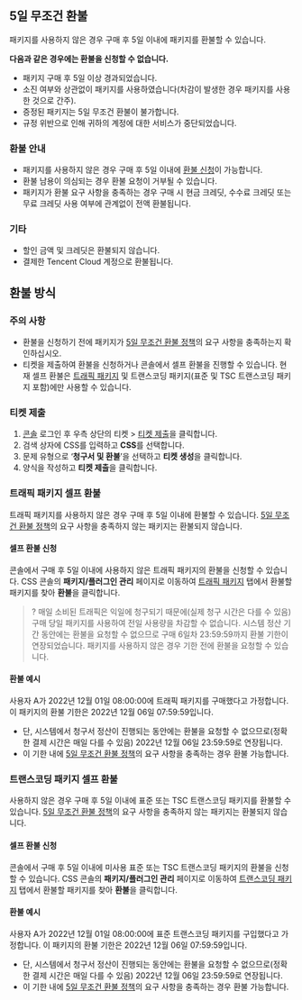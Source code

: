 [](id:back1)
## 5일 무조건 환불
패키지를 사용하지 않은 경우 구매 후 5일 이내에 패키지를 환불할 수 있습니다.

**다음과 같은 경우에는 환불을 신청할 수 없습니다.**
- 패키지 구매 후 5일 이상 경과되었습니다.
- 소진 여부와 상관없이 패키지를 사용하였습니다(차감이 발생한 경우 패키지를 사용한 것으로 간주).
- 증정된 패키지는 5일 무조건 환불이 불가합니다.
- 규정 위반으로 인해 귀하의 계정에 대한 서비스가 중단되었습니다.

[](id:back2)
### 환불 안내
- 패키지를 사용하지 않은 경우 구매 후 5일 이내에 [환불 신청](#back_step)이 가능합니다.
- 환불 남용이 의심되는 경우 환불 요청이 거부될 수 있습니다.
- 패키지가 환불 요구 사항을 충족하는 경우 구매 시 현금 크레딧, 수수료 크레딧 또는 무료 크레딧 사용 여부에 관계없이 전액 환불됩니다.

[](id:back3)
### 기타
- 할인 금액 및 크레딧은 환불되지 않습니다.
- 결제한 Tencent Cloud 계정으로 환불됩니다.

[](id:back_step)
## 환불 방식
### 주의 사항
- 환불을 신청하기 전에 패키지가 [5일 무조건 환불 정책](#back1)의 요구 사항을 충족하는지 확인하십시오.
- 티켓을 제출하여 환불을 신청하거나 콘솔에서 셀프 환불을 진행할 수 있습니다. 현재 셀프 환불은 [트래픽 패키지](#flow_back) 및 트랜스코딩 패키지(표준 및 TSC 트랜스코딩 패키지 포함)에만 사용할 수 있습니다.

### 티켓 제출
1. [콘솔](https://console.cloud.tencent.com/) 로그인 후 우측 상단의 티켓 > [티켓 제출](https://console.cloud.tencent.com/workorder/category)을 클릭합니다.
2. 검색 상자에 CSS를 입력하고 **CSS**를 선택합니다.
3. 문제 유형으로 ‘**청구서 및 환불**’을 선택하고 **티켓 생성**을 클릭합니다.
4. 양식을 작성하고 **티켓 제출**을 클릭합니다.

[](id:flow_back)
### 트래픽 패키지 셀프 환불
트래픽 패키지를 사용하지 않은 경우 구매 후 5일 이내에 환불할 수 있습니다. [5일 무조건 환불 정책](#back1)의 요구 사항을 충족하지 않는 패키지는 환불되지 않습니다.

[](id:self_back1)
#### 셀프 환불 신청
콘솔에서 구매 후 5일 이내에 사용하지 않은 트래픽 패키지의 환불을 신청할 수 있습니다. CSS 콘솔의 **패키지/플러그인 관리** 페이지로 이동하여 [트래픽 패키지](https://console.cloud.tencent.com/live/resources/package?type=traffic) 탭에서 환불할 패키지를 찾아 **환불**을 클릭합니다.

>? 매일 소비된 트래픽은 익일에 청구되기 때문에(실제 청구 시간은 다를 수 있음) 구매 당일 패키지를 사용하여 전일 사용량을 차감할 수 없습니다. 시스템 정산 기간 동안에는 환불을 요청할 수 없으므로 구매 6일차 23:59:59까지 환불 기한이 연장되었습니다. 패키지를 사용하지 않은 경우 기한 전에 환불을 요청할 수 있습니다.

[](id:example1)
#### 환불 예시
사용자 A가 2022년 12월 01일 08:00:00에 트래픽 패키지를 구매했다고 가정합니다. 이 패키지의 환불 기한은 2022년 12월 06일 07:59:59입니다.

- 단, 시스템에서 청구서 정산이 진행되는 동안에는 환불을 요청할 수 없으므로(정확한 결제 시간은 매일 다를 수 있음) 2022년 12월 06일 23:59:59로 연장됩니다.
- 이 기한 내에 [5일 무조건 환불 정책](#back1)의 요구 사항을 충족하는 경우 환불 가능합니다.

### 트랜스코딩 패키지 셀프 환불
사용하지 않은 경우 구매 후 5일 이내에 표준 또는 TSC 트랜스코딩 패키지를 환불할 수 있습니다. [5일 무조건 환불 정책](#back1)의 요구 사항을 충족하지 않는 패키지는 환불되지 않습니다.

#### 셀프 환불 신청
콘솔에서 구매 후 5일 이내에 미사용 표준 또는 TSC 트랜스코딩 패키지의 환불을 신청할 수 있습니다. CSS 콘솔의 **패키지/플러그인 관리** 페이지로 이동하여 [트랜스코딩 패키지](https://console.cloud.tencent.com/live/resources/package?type=traffic) 탭에서 환불할 패키지를 찾아 **환불**을 클릭합니다.

#### 환불 예시
사용자 A가 2022년 12월 01일 08:00:00에 표준 트랜스코딩 패키지를 구입했다고 가정합니다. 이 패키지의 환불 기한은 2022년 12월 06일 07:59:59입니다.
- 단, 시스템에서 청구서 정산이 진행되는 동안에는 환불을 요청할 수 없으므로(정확한 결제 시간은 매일 다를 수 있음) 2022년 12월 06일 23:59:59로 연장됩니다.
- 이 기한 내에 [5일 무조건 환불 정책](#back1)의 요구 사항을 충족하는 경우 환불 가능합니다.
